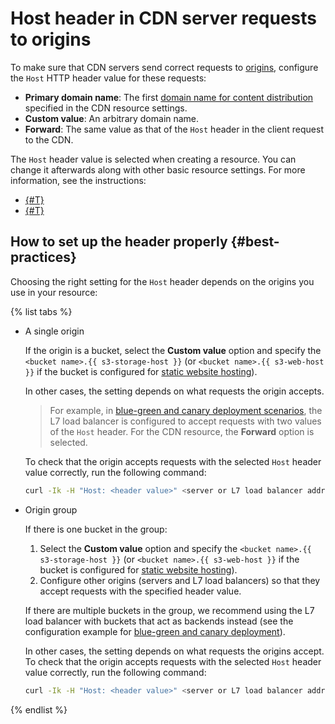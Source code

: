 # Host header in CDN server requests to origins

To make sure that CDN servers send correct requests to [origins](origins.md), configure the `Host` HTTP header value for these requests:

* **Primary domain name**: The first [domain name for content distribution](resource.md#hostnames) specified in the CDN resource settings.
* **Custom value**: An arbitrary domain name.
* **Forward**: The same value as that of the `Host` header in the client request to the CDN.

The `Host` header value is selected when creating a resource. You can change it afterwards along with other basic resource settings. For more information, see the instructions:

* [{#T}](../operations/resources/create-resource.md)
* [{#T}](../operations/resources/configure-basics.md)

## How to set up the header properly {#best-practices}

Choosing the right setting for the `Host` header depends on the origins you use in your resource:

{% list tabs %}

- A single origin

  If the origin is a bucket, select the **Custom value** option and specify the `<bucket name>.{{ s3-storage-host }}` (or `<bucket name>.{{ s3-web-host }}` if the bucket is configured for [static website hosting](../../storage/concepts/hosting.md)).

  In other cases, the setting depends on what requests the origin accepts.

  > For example, in [blue-green and canary deployment scenarios](../tutorials/blue-green-canary-deployment.md), the L7 load balancer is configured to accept requests with two values of the `Host` header. For the CDN resource, the **Forward** option is selected.

  To check that the origin accepts requests with the selected `Host` header value correctly, run the following command:

  ```bash
  curl -Ik -H "Host: <header value>" <server or L7 load balancer address>
  ```

- Origin group

  If there is one bucket in the group:

  1. Select the **Custom value** option and specify the `<bucket name>.{{ s3-storage-host }}` (or `<bucket name>.{{ s3-web-host }}` if the bucket is configured for [static website hosting](../../storage/concepts/hosting.md)).
  1. Configure other origins (servers and L7 load balancers) so that they accept requests with the specified header value.

  If there are multiple buckets in the group, we recommend using the L7 load balancer with buckets that act as backends instead (see the configuration example for [blue-green and canary deployment](../tutorials/blue-green-canary-deployment.md)).

  In other cases, the setting depends on what requests the origins accept. To check that the origin accepts requests with the selected `Host` header value correctly, run the following command:

  ```bash
  curl -Ik -H "Host: <header value>" <server or L7 load balancer address>
  ```

{% endlist %}
